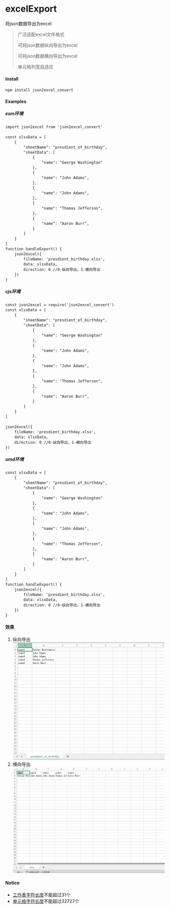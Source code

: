 # excelExport
将json数据导出为excel
> 广泛适配excel文件格式
> 
> 可将json数据纵向导出为excel
> 
> 可将json数据横向导出为excel
>
> 单元格列宽自适应

#### Install
```
npm install json2excel_convert
```

#### Examples
##### esm环境
```
import json2excel from 'json2excel_convert'

const xlsxData = [
    {
        "sheetName": "presdient_of_birthday",
        "sheetData": [
            {
                "name": "George Washington"
            },
            {
                "name": "John Adams",
            },
            {
                "name": "John Adams",
            },
            {
                "name": "Thomas Jefferson",
            },
            {
                "name": "Aaron Burr",
            }
        ]
    }
]
function handleExport() {
    json2excel({
        fileName: 'presdient_birthday.xlsx',
        data: xlsxData,
        direction: 0 //0-纵向导出，1-横向导出
    })
}
```
##### cjs环境
```
const json2excel = require('json2excel_convert')
const xlsxData = [
    {
        "sheetName": "presdient_of_birthday",
        "sheetData": [
            {
                "name": "George Washington"
            },
            {
                "name": "John Adams",
            },
            {
                "name": "John Adams",
            },
            {
                "name": "Thomas Jefferson",
            },
            {
                "name": "Aaron Burr",
            }
        ]
    }
]

json2excel({
    fileName: 'presdient_birthday.xlsx',
    data: xlsxData,
    direction: 0 //0-纵向导出，1-横向导出
})
```
##### umd环境
```
const xlsxData = [
    {
        "sheetName": "presdient_of_birthday",
        "sheetData": [
            {
                "name": "George Washington"
            },
            {
                "name": "John Adams",
            },
            {
                "name": "John Adams",
            },
            {
                "name": "Thomas Jefferson",
            },
            {
                "name": "Aaron Burr",
            }
        ]
    }
]
function handleExport() {
    json2excel({
        fileName: 'presdient_birthday.xlsx',
        data: xlsxData,
        direction: 0 //0-纵向导出，1-横向导出
    })
}
```
#### 效果
1. 纵向导出
![img.png](./images/img1.png)
2. 横向导出
![img.png](./images/img2.png)


#### Notice
- [工作表字符长度][Excel 规范与限制]不能超过31个
- [单元格字符长度][Excel 规范与限制]不能超过32727个


[Excel 规范与限制]:https://support.microsoft.com/zh-cn/office/excel-%E8%A7%84%E8%8C%83%E4%B8%8E%E9%99%90%E5%88%B6-1672b34d-7043-467e-8e27-269d656771c3
